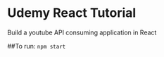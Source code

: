 # Udemy React Tutorial 
Build a youtube API consuming application in React

##To run: 
 `npm start`
